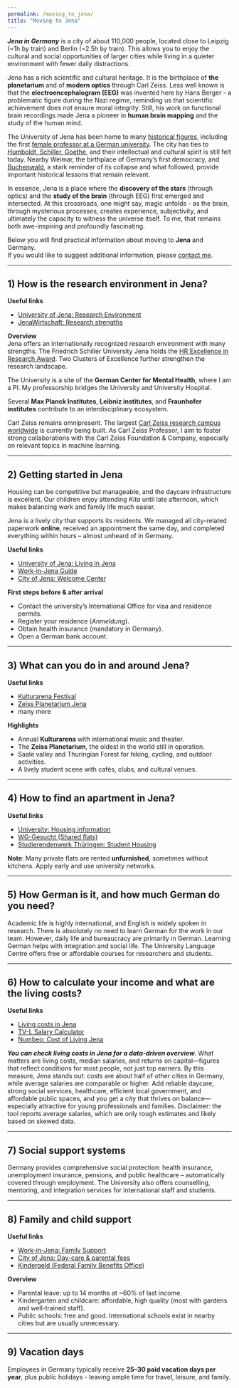 ```yaml
---
permalink: /moving_to_jena/
title: "Moving to Jena"
---
```


***Jena in Germany*** is a city of about 110,000 people, located close to Leipzig (~1h by train) and Berlin (~2.5h by train). This allows you to enjoy the cultural and social opportunities of larger cities while living in a quieter environment with fewer daily distractions.  

Jena has a rich scientific and cultural heritage. It is the birthplace of **the planetarium** and of **modern optics** through Carl Zeiss. Less well known is that the **electroencephalogram (EEG)** was invented here by Hans Berger - a problematic figure during the Nazi regime, reminding us that scientific achievement does not ensure moral integrity. Still, his work on functional brain recordings made Jena a pioneer in **human brain mapping** and the study of the human mind.

The University of Jena has been home to many [historical figures](https://www.uni-jena.de/en/109868/famous-university-teachers-and-students-from-the-history-of-the-university-of-jena-selection), including the first [female professor at a German university](https://www.uni-jena.de/en/213543/the-first-female-professor-at-a-german-university). The city has ties to [Humboldt, Schiller, Goethe](https://communities.springernature.com/posts/humboldt-s-living-legacy-in-jena-germany), and their intellectual and cultural spirit is still felt today. Nearby Weimar, the birthplace of Germany’s first democracy, and [Buchenwald](https://www.buchenwald.de/en/geschichte/chronologie/konzentrationslager), a stark reminder of its collapse and what followed, provide important historical lessons that remain relevant.  

In essence, Jena is a place where the **discovery of the stars** (through optics) and the **study of the brain** (through EEG) first emerged and intersected. At this crossroads, one might say, magic unfolds - as the brain, through mysterious processes, creates experience, subjectivity, and ultimately the capacity to witness the universe itself. To me, that remains both awe-inspiring and profoundly fascinating.

Below you will find practical information about moving to **Jena** and Germany.  
If you would like to suggest additional information, please [contact me](mailto:dr.thomas.wolfers@gmail.com).

---

## 1) How is the research environment in Jena?

**Useful links**  
- [University of Jena: Research Environment](https://www.jenaversum.de/jenaversum/research/?lang=en)  
- [JenaWirtschaft: Research strengths](https://www.jenawirtschaft.de/en/location/research/)

**Overview**  
Jena offers an internationally recognized research environment with many strengths. The Friedrich Schiller University Jena holds the [HR Excellence in Research Award](https://www.uni-jena.de/en/243628/hr-excellence-in-research-award). Two Clusters of Excellence further strengthen the research landscape.  

The University is a site of the **German Center for Mental Health**, where I am a PI. My professorship bridges the University and University Hospital.  

Several **Max Planck Institutes**, **Leibniz institutes**, and **Fraunhofer institutes** contribute to an interdisciplinary ecosystem.  

Carl Zeiss remains omnipresent. The largest [Carl Zeiss research campus worldwide](https://www.zeiss.de/corporate/ueber-zeiss/gegenwart/daten-fakten/zeiss-standorte/jena.html) is currently being built. As Carl Zeiss Professor, I aim to foster strong collaborations with the Carl Zeiss Foundation & Company, especially on relevant topics in machine learning.  

---

## 2) Getting started in Jena

Housing can be competitive but manageable, and the daycare infrastructure is excellent. Our children enjoy attending *Kita* until late afternoon, which makes balancing work and family life much easier.  

Jena is a lively city that supports its residents. We managed all city-related paperwork **online**, received an appointment the same day, and completed everything within hours – almost unheard of in Germany.  

**Useful links**  
- [University of Jena: Living in Jena](https://www.uni-jena.de/en/1965/living-in-jena) 
- [Work-in-Jena Guide](https://www.work-in-jena.de/en/living-in-jena/)  
- [City of Jena: Welcome Center](https://neu.jena.de/en/node/51) 

**First steps before & after arrival**  
- Contact the university’s International Office for visa and residence permits.
- Register your residence (*Anmeldung*).  
- Obtain health insurance (mandatory in Germany).  
- Open a German bank account.  

---

## 3) What can you do in and around Jena?

**Useful links**  
- [Kulturarena Festival](https://de.wikipedia.org/wiki/Kulturarena)  
- [Zeiss Planetarium Jena](https://planetarium-jena.de/)  
- many more

**Highlights**  
- Annual **Kulturarena** with international music and theater.  
- The **Zeiss Planetarium**, the oldest in the world still in operation.  
- Saale valley and Thuringian Forest for hiking, cycling, and outdoor activities.  
- A lively student scene with cafés, clubs, and cultural venues.  

---

## 4) How to find an apartment in Jena?

**Useful links**  
- [University: Housing information](https://www.uni-jena.de/en/59378/finding-an-accomodation-in-jena)  
- [WG-Gesucht (Shared flats)](https://www.wg-gesucht.de/en/)  
- [Studierendenwerk Thüringen: Student Housing](https://www.stw-thueringen.de/en/housing/)  

**Note**: Many private flats are rented **unfurnished**, sometimes without kitchens. Apply early and use university networks.  

---

## 5) How German is it, and how much German do you need?

Academic life is highly international, and English is widely spoken in research. There is absolutely no need to learn German for the work in our team. However, daily life and bureaucracy are primarily in German. Learning German helps with integration and social life. The University Language Centre offers free or affordable courses for researchers and students.  

---

## 6) How to calculate your income and what are the living costs? 

**Useful links**
- [Living costs in Jena](https://livingcost.org/cost)  
- [TV-L Salary Calculator](https://oeffentlicher-dienst.info/c/t/rechner/tv-l/west?id=tv-l-2025)  
- [Numbeo: Cost of Living Jena](https://www.numbeo.com/cost-of-living/in/Jena)
  
***You can check living costs in Jena for a data-driven overview***. What matters are living costs, median salaries, and returns on capital—figures that reflect conditions for most people, not just top earners. By this measure, Jena stands out: costs are about half of other cities in Germany, while average salaries are comparable or higher. Add reliable daycare, strong social services, healthcare, efficient local government, and affordable public spaces, and you get a city that thrives on balance—especially attractive for young professionals and families. Disclaimer: the tool reports average salaries, which are only rough estimates and likely based on skewed data.

---

## 7) Social support systems

Germany provides comprehensive social protection: health insurance, unemployment insurance, pensions, and public healthcare – automatically covered through employment. The University also offers counselling, mentoring, and integration services for international staff and students.  

---

## 8) Family and child support

**Useful links**  
- [Work-in-Jena: Family Support](https://www.work-in-jena.de/en/living-in-jena/family/)  
- [City of Jena: Day-care & parental fees](https://service.jena.de/en/day-care-fees-and-parental-fee-calculation)  
- [Kindergeld (Federal Family Benefits Office)](https://www.arbeitsagentur.de/familie-und-kinder/kindergeld)  

**Overview**  
- Parental leave: up to 14 months at ~60% of last income.  
- Kindergarten and childcare: affordable, high quality (most with gardens and well-trained staff).  
- Public schools: free and good. International schools exist in nearby cities but are usually unnecessary.  

---

## 9) Vacation days

Employees in Germany typically receive **25–30 paid vacation days per year**, plus public holidays - leaving ample time for travel, leisure, and family.  

